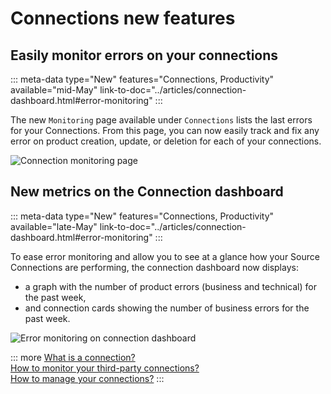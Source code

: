 # Connections new features

## Easily monitor errors on your connections 
::: meta-data type="New" features="Connections, Productivity" available="mid-May" link-to-doc="../articles/connection-dashboard.html#error-monitoring"
:::

The new `Monitoring` page available under `Connections` lists the last errors for your Connections. From this page, you can now easily track and fix any error on product creation, update, or deletion for each of your connections. 

![Connection monitoring page](../img/new-connection-monitoring-page.png)

## New metrics on the Connection dashboard
::: meta-data type="New" features="Connections, Productivity" available="late-May" link-to-doc="../articles/connection-dashboard.html#error-monitoring"
:::

To ease error monitoring and allow you to see at a glance how your Source Connections are performing, the connection dashboard now displays: 
- a graph with the number of product errors (business and technical) for the past week,
- and connection cards showing the number of business errors for the past week. 

![Error monitoring on connection dashboard](../img/error-monitoring-connection-dashboard.png)

::: more
[What is a connection?](../articles/what-is-a-connection.html)   
[How to monitor your third-party connections?](../articles/connection-dashboard.html)  
[How to manage your connections?](../articles/manage-your-connections.html) 
:::
